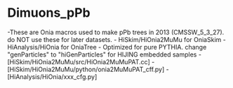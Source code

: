 # Dimuons_pPb
-These are Onia macros used to make pPb trees in 2013 (CMSSW_5_3_27). do NOT use these for later datasets.
		- HiSkim/HiOnia2MuMu for OniaSkim
		- HiAnalysis/HiOnia for OniaTree
		- Optimized for pure PYTHIA. change "genParticles" to "hiGenParticles" for HIJING embedded samples
				-[HiSkim/HiOnia2MuMu/src/HiOnia2MuMuPAT.cc]
				-[HiSkim/HiOnia2MuMu/python/onia2MuMuPAT_cff.py]
				-[HiAnalysis/HiOnia/xxx_cfg.py]



